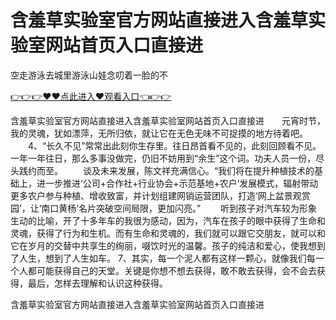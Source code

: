# 含羞草实验室官方网站直接进入含羞草实验室网站首页入口直接进
空走游泳去城里游泳山娃念叨着一脸的不

<a href="https://github.com/getmal/fdwwt/issues/2">👉👉👉♥♥点此进入♥观看入口👈👉👉</a>

含羞草实验室官方网站直接进入含羞草实验室网站首页入口直接进　　元宵时节，我的灵魂，犹如漂萍，无所归依，就让它在无色无味不可捉摸的地方待着吧。
　　4、“长久不见”常常出此刻你生存里。往日昂首看不见的，此刻回顾看不见。一年一年往日，那么多事没做完，仍旧不妨用到“余生”这个词。功夫人员一份，尽头践约而至。
　　谈及未来发展，陈文祥充满信心。“我们将在提升种植技术的基础上，进一步推进‘公司+合作社+行业协会+示范基地+农户’发展模式，辐射带动更多农户参与种植、增收致富，并计划组建网销运营团队，打造‘网上盆景观赏园’，让‘南口黄杨’名片突破空间局限，更加闪亮。”
　　听到孩子对汽车较为形象生动的比喻，开了十多年车的我很为感动，因为，汽车在孩子的眼中获得了生命和灵魂，获得了行为和生机。而有生命和灵魂的，我们就可以跟它交朋友，就可以和它在岁月的交替中共享生的绚丽，啜饮时光的温馨。孩子的纯洁和爱心，使我想到了人生，想到了人生如车。
	7、其实，每一个泥人都有这样一颗心，就像我们每一个人都可能获得自己的天堂。关键是你想不想去获得，敢不敢去获得，会不会去获得，最后，怎样去理解和认识这种获得。

含羞草实验室官方网站直接进入含羞草实验室网站首页入口直接进
